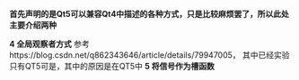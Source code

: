 **首先声明的是Qt5可以兼容Qt4中描述的各种方式，只是比较麻烦罢了，所以此处主要介绍两种**

**4 全局观察者方式**
参考https://blog.csdn.net/q862343646/article/details/79947005，
其中已经实验只有QT5可是，其中的原因是在QT5中
**5 将信号作为槽函数**
